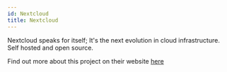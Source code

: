 ```yaml
---
id: Nextcloud
title: Nextcloud
---
```


Nextcloud speaks for itself; It's the next evolution in cloud infrastructure. Self hosted and open source.

Find out more about this project on their website [here](https://nextcloud.com/)
